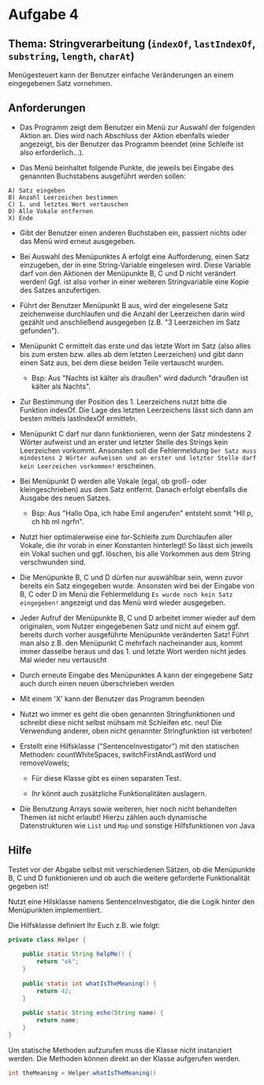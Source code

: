 # Aufgabe 4 

## Thema: Stringverarbeitung (`indexOf`, `lastIndexOf`, `substring`, `length`, `charAt`)

Menügesteuert kann der Benutzer einfache Veränderungen an einem eingegebenen Satz vornehmen. 

## Anforderungen

* Das Programm zeigt dem Benutzer ein Menü zur Auswahl der folgenden Aktion an. Dies wird nach Abschluss der Aktion ebenfalls wieder angezeigt, bis der Benutzer das Programm beendet (eine Schleife ist also erforderlich...). 

* Das Menü beinhaltet folgende Punkte, die jeweils bei Eingabe des genannten Buchstabens ausgeführt werden sollen: 

```
A) Satz eingeben 
B) Anzahl Leerzeichen bestimmen 
C) 1. und letztes Wort vertauschen 
D) Alle Vokale entfernen 
X) Ende
```

* Gibt der Benutzer einen anderen Buchstaben ein, passiert nichts oder das Menü wird erneut ausgegeben. 

* Bei Auswahl des Menüpunktes A erfolgt eine Aufforderung, einen Satz einzugeben, der in eine String-Variable eingelesen wird. Diese Variable darf von den Aktionen der Menüpunkte B, C und D nicht verändert werden! Ggf. ist also vorher in einer weiteren Stringvariable eine Kopie des Satzes anzufertigen. 

* Führt der Benutzer Menüpunkt B aus, wird der eingelesene Satz zeichenweise durchlaufen und die Anzahl der Leerzeichen darin wird gezählt und anschließend ausgegeben (z.B. "3 Leerzeichen im Satz gefunden"). 

* Menüpunkt C ermittelt das erste und das letzte Wort im Satz (also alles bis zum ersten bzw. alles ab dem letzten Leerzeichen) und gibt dann einen Satz aus, bei dem diese beiden Teile vertauscht wurden. 

  * Bsp: Aus "Nachts ist kälter als draußen" wird dadurch "draußen ist kälter als Nachts". 

* Zur Bestimmung der Position des 1. Leerzeichens nutzt bitte die Funktion indexOf. Die Lage des letzten Leerzeichens lässt sich dann am besten mittels lastIndexOf ermitteln. 

* Menüpunkt C darf nur dann funktionieren, wenn der Satz mindestens 2 Wörter aufweist und an erster und letzter Stelle des Strings kein Leerzeichen vorkommt. Ansonsten soll die Fehlermeldung `Der Satz muss mindestens 2 Wörter aufweisen und an erster und letzter Stelle darf kein Leerzeichen vorkommen!` erscheinen.

* Bei Menüpunkt D werden alle Vokale (egal, ob groß- oder kleingeschrieben) aus dem Satz entfernt. Danach erfolgt ebenfalls die Ausgabe des neuen Satzes. 

  * Bsp: Aus "Hallo Opa, ich habe Emil angerufen" entsteht somit "Hll p, ch hb ml ngrfn". 

* Nutzt hier optimalerweise eine for-Schleife zum Durchlaufen aller Vokale, die ihr vorab in einer Konstanten hinterlegt! So lässt sich jeweils ein Vokal suchen und ggf. löschen, bis alle Vorkommen aus dem String verschwunden sind. 

* Die Menüpunkte B, C und D dürfen nur auswählbar sein, wenn zuvor bereits ein Satz eingegeben wurde. Ansonsten wird bei der Eingabe von B, C oder D im Menü die Fehlermeldung `Es wurde noch kein Satz eingegeben!` angezeigt und das Menü wird wieder ausgegeben.

* Jeder Aufruf der Menüpunkte B, C und D arbeitet immer wieder auf dem originalen, vom Nutzer eingegebenen Satz und nicht auf einem ggf. bereits durch vorher ausgeführte Menüpunkte veränderten Satz! Führt man also z.B. den Menüpunkt C mehrfach nacheinander aus, kommt immer dasselbe heraus und das 1. und letzte Wort werden nicht jedes Mal wieder neu vertauscht 

* Durch erneute Eingabe des Menüpunktes A kann der eingegebene Satz auch durch einen neuen überschrieben werden 

* Mit einem 'X' kann der Benutzer das Programm beenden 

* Nutzt wo immer es geht die oben genannten Stringfunktionen und schreibt diese nicht selbst mühsam mit Schleifen etc. neu! Die Verwendung anderer, oben nicht genannter Stringfunktion ist verboten!

* Erstellt eine Hilfsklasse ("SentenceInvestigator") mit den statischen Methoden: countWhiteSpaces, switchFirstAndLastWord und removeVowels;
    
  * Für diese Klasse gibt es einen separaten Test.
  
  * Ihr könnt auch zusätzliche Funktionalitäten auslagern.  

* Die Benutzung Arrays sowie weiteren, hier noch nicht behandelten Themen ist nicht erlaubt! Hierzu zählen auch dynamische Datenstrukturen wie `List` und `Map` und sonstige Hilfsfunktionen von Java

## Hilfe 

Testet vor der Abgabe selbst mit verschiedenen Sätzen, ob die Menüpunkte B, C und D funktionieren und ob auch die weitere geforderte Funktionalität gegeben ist!

Nutzt eine Hilsklasse namens SentenceInvestigator, die die Logik hinter den Menüpunkten implementiert.

Die Hilfsklasse definiert Ihr Euch z.B. wie folgt:
```java
private class Helper {
    
    public static String helpMe() { 
        return "ok";
    }  
    
    public static int whatIsTheMeaning() { 
        return 42;
    } 
    
    public static String echo(String name) { 
        return name;
    }
}
```

Um statische Methoden aufzurufen muss die Klasse nicht instanziert werden. Die Methoden  können direkt an der Klasse aufgerufen werden.

```java
int theMeaning = Helper.whatIsTheMeaning()
```